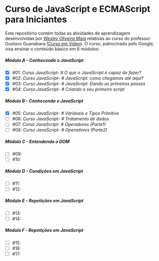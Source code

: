 # Curso de JavaScript e ECMAScript para Iniciantes

Este repositório contém todas as atividades de aprendizagem desenvolvidas por _[Wesley Oliveira Maia](https://www.linkedin.com/in/wesley-maia-433b7b60/)_ relativas ao  curso do professor Gustavo Guanabara ([Curso em Vídeo](https://www.youtube.com/playlist?list=PLHz_AreHm4dlsK3Nr9GVvXCbpQyHQl1o1)). O curso, patrocinado pelo Google, visa ensinar o conteúdo básico em 6 módulos:


##### Módulo A - Conhecendo o JavaScript

- [x] #01: _Curso JavaScript- # O que o JavaScript é capaz de fazer?_
- [x] #02: _Curso JavaScript- # JavaScript: como chegamos até aqui?_
- [x] #03: _Curso JavaScript- # JavaScript: Dando os primeiros passos_
- [x] #04: _Curso JavaScript- # Criando o seu primeiro script_

##### Módulo B - Conhecendo o JavaScript

- [x] #05: _Curso JavaScript- # Variáveis e Tipos Primitivo_
- [ ] #06: _Curso JavaScript- # Tratamento de dados_
- [ ] #07: _Curso JavaScript- # Operadores (Parte1)_
- [ ] #08: _Curso JavaScript- # Operadores (Parte2)_

##### Módulo C - Entendendo o DOM

- [ ] #09:
- [ ] #10:

##### Módulo D - Condições em JavaScript

- [ ] #11:
- [ ] #12:

##### Módulo E - Repetições em  JavaScript

- [ ] #13:
- [ ] #14:

##### Módulo F - Repetições em  JavaScript

- [ ] #15:
- [ ] #16:
- [ ] #17: